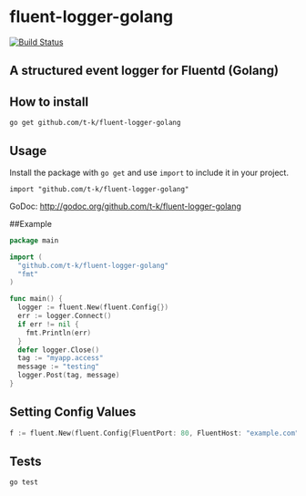 fluent-logger-golang
====

[![Build Status](https://travis-ci.org/t-k/fluent-logger-golang.png?branch=master)](https://travis-ci.org/t-k/fluent-logger-golang)

## A structured event logger for Fluentd (Golang)

## How to install

```
go get github.com/t-k/fluent-logger-golang
```

## Usage

Install the package with `go get` and use `import` to include it in your project.

```
import "github.com/t-k/fluent-logger-golang"
```

GoDoc: http://godoc.org/github.com/t-k/fluent-logger-golang

##Example

```go
package main

import (
  "github.com/t-k/fluent-logger-golang"
  "fmt"
)

func main() {
  logger := fluent.New(fluent.Config{})
  err := logger.Connect()
  if err != nil {
    fmt.Println(err)
  }
  defer logger.Close()
  tag := "myapp.access"
  message := "testing"
  logger.Post(tag, message)
}
```
## Setting Config Values

```go
f := fluent.New(fluent.Config{FluentPort: 80, FluentHost: "example.com"})
```

## Tests
```
go test
```
